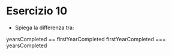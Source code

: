 # Esercizio 10

- Spiega la differenza tra: 

yearsCompleted == firstYearCompleted
firstYearCompleted === yearsCompleted